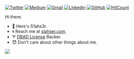 [![Twitter](https://img.shields.io/badge/-Twitter-1ca0f1?style=flat-square&labelColor=1ca0f1&logo=twitter&logoColor=white&link=https://twitter.com/S1ahs3r)](https://twitter.com/S1ahs3r)
[![Medium](https://img.shields.io/badge/-Medium-000?style=flat-square&logo=Medium&logoColor=white&link=https://medium.com/@S1ahs3r/)](https://medium.com/@S1ahs3r/)
[![Gmail](https://img.shields.io/badge/-Gmail-c14438?style=flat-square&logo=Gmail&logoColor=white&link=mailto:skyslahser@gmail.com)](mailto:skyslahser@gmail.com)
[![Linkedin](https://img.shields.io/badge/-Linkedin-blue?style=flat-square&logo=Linkedin&logoColor=white&link=https://www.linkedin.com/in/slahser/)](https://www.linkedin.com/in/slahser/)
[![GitHub](https://img.shields.io/badge/-Linkedin-000?style=flat-square&logo=Github)](https://github.com/Slahser)
[![HitCount](http://hits.dwyl.com/Slahser/Slahser.svg)](http://hits.dwyl.com/Slahser/Slahser)

Hi there.

- :star2: Here's S1ahs3r.
- :cyclone: Reach me at [slahser.com](https://www.slahser.com).
- :curly_loop: [DBAD License](https://dbad-license.org/) Backer.
- :smiling_imp: Don't care about other things about me. 

![](https://github-readme-stats.vercel.app/api?username=slahser&show_icons=true&title_color=fff&icon_color=79ff97&text_color=9f9f9f&bg_color=151515)
